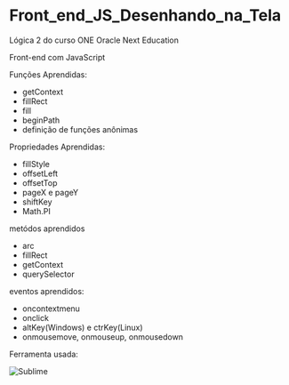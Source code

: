 # Front_end_JS_Desenhando_na_Tela
Lógica 2 do curso ONE Oracle Next Education
<p>Front-end com JavaScript<p>

Funções Aprendidas:
<ul>
<li>getContext</li>
<li>fillRect</li>
<li>fill</li>
<li>beginPath</li>
<li>definição de  funções anônimas</li>
</ul>

Propriedades Aprendidas:
<ul>
<li>fillStyle</li>
<li>offsetLeft</li>
<li>offsetTop</li>
<li>pageX e pageY</li>
<li>shiftKey</li>
<li>Math.PI</li>
</ul>

metódos aprendidos
<ul>
<li>arc</li>
<li>fillRect</li>
<li>getContext</li>
<li>querySelector</li>
</ul>

eventos aprendidos:
<ul>
<li>oncontextmenu</li>
<li>onclick</li>
<li>altKey(Windows) e ctrKey(Linux)</li>
<li>onmousemove, onmouseup, onmousedown</li>
</ul>

Ferramenta usada:

![Sublime](https://img.shields.io/badge/-sublime%20text%203-0D1117?style=for-the-badge&logo=sublime-text&logoColor=FFA0500&labelColor=0D1117)&nbsp;
